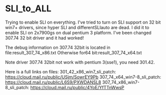 # SLI_to_ALL
Trying to enable SLI on everything. 
I've tried to turn on SLI support on 32 bit 
win7+ drivers, since hyper SLI and differentSLIauto
are dead. 
I did it to enable SLI on 2x7900gs on dual 
pentium 3 platform. I've been changed 307.74
32 bit driver and it had worked! 

The debug information on 307.74 32bit
is located in file:result_307_74_x86.txt
Otherwise for64 bit:result_307_74_x64.txt

Note driver 307.74 32bit not work with pentium 3(sse1), you need 301.42.

Here is a full links on files:
301_42_x86_win7_sli_patch: https://cloud.mail.ru/public/USjm/SowrEY9Pb
307_74_x64_win7-8_sli_patch: https://cloud.mail.ru/public/L6S9/PXWDANSL8
307_74_x86_win7-8_sli_patch: https://cloud.mail.ru/public/4YoE/YfTTnWwsP
